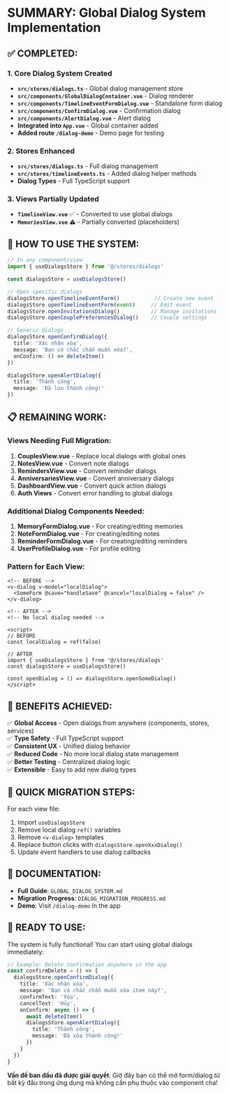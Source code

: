 # SUMMARY: Global Dialog System Implementation

## ✅ COMPLETED:

### 1. Core Dialog System Created
- **`src/stores/dialogs.ts`** - Global dialog management store
- **`src/components/GlobalDialogContainer.vue`** - Dialog renderer
- **`src/components/TimelineEventFormDialog.vue`** - Standalone form dialog
- **`src/components/ConfirmDialog.vue`** - Confirmation dialog
- **`src/components/AlertDialog.vue`** - Alert dialog
- **Integrated into `App.vue`** - Global container added
- **Added route `/dialog-demo`** - Demo page for testing

### 2. Stores Enhanced
- **`src/stores/dialogs.ts`** - Full dialog management
- **`src/stores/timelineEvents.ts`** - Added dialog helper methods
- **Dialog Types** - Full TypeScript support

### 3. Views Partially Updated
- **`TimelineView.vue`** ✅ - Converted to use global dialogs
- **`MemoriesView.vue`** ⚠️ - Partially converted (placeholders)

## 🚀 HOW TO USE THE SYSTEM:

```typescript
// In any component/view
import { useDialogsStore } from '@/stores/dialogs'

const dialogsStore = useDialogsStore()

// Open specific dialogs
dialogsStore.openTimelineEventForm()           // Create new event
dialogsStore.openTimelineEventForm(event)     // Edit event
dialogsStore.openInvitationsDialog()          // Manage invitations
dialogsStore.openCouplePreferencesDialog()    // Couple settings

// Generic dialogs
dialogsStore.openConfirmDialog({
  title: 'Xác nhận xóa',
  message: 'Bạn có chắc chắn muốn xóa?',
  onConfirm: () => deleteItem()
})

dialogsStore.openAlertDialog({
  title: 'Thành công',
  message: 'Đã lưu thành công!'
})
```

## 📋 REMAINING WORK:

### Views Needing Full Migration:
1. **CouplesView.vue** - Replace local dialogs with global ones
2. **NotesView.vue** - Convert note dialogs  
3. **RemindersView.vue** - Convert reminder dialogs
4. **AnniversariesView.vue** - Convert anniversary dialogs
5. **DashboardView.vue** - Convert quick action dialogs
6. **Auth Views** - Convert error handling to global dialogs

### Additional Dialog Components Needed:
1. **MemoryFormDialog.vue** - For creating/editing memories
2. **NoteFormDialog.vue** - For creating/editing notes  
3. **ReminderFormDialog.vue** - For creating/editing reminders
4. **UserProfileDialog.vue** - For profile editing

### Pattern for Each View:
```vue
<!-- BEFORE -->
<v-dialog v-model="localDialog">
  <SomeForm @save="handleSave" @cancel="localDialog = false" />
</v-dialog>

<!-- AFTER -->
<!-- No local dialog needed -->

<script>
// BEFORE
const localDialog = ref(false)

// AFTER  
import { useDialogsStore } from '@/stores/dialogs'
const dialogsStore = useDialogsStore()

const openDialog = () => dialogsStore.openSomeDialog()
</script>
```

## 🎯 BENEFITS ACHIEVED:

✅ **Global Access** - Open dialogs from anywhere (components, stores, services)  
✅ **Type Safety** - Full TypeScript support  
✅ **Consistent UX** - Unified dialog behavior  
✅ **Reduced Code** - No more local dialog state management  
✅ **Better Testing** - Centralized dialog logic  
✅ **Extensible** - Easy to add new dialog types  

## 🔧 QUICK MIGRATION STEPS:

For each view file:
1. Import `useDialogsStore`  
2. Remove local dialog `ref()` variables
3. Remove `<v-dialog>` templates
4. Replace button clicks with `dialogsStore.openXxxDialog()`
5. Update event handlers to use dialog callbacks

## 📝 DOCUMENTATION:

- **Full Guide**: `GLOBAL_DIALOG_SYSTEM.md`
- **Migration Progress**: `DIALOG_MIGRATION_PROGRESS.md`  
- **Demo**: Visit `/dialog-demo` in the app

## 🎉 READY TO USE:

The system is fully functional! You can start using global dialogs immediately:

```typescript
// Example: Delete confirmation anywhere in the app
const confirmDelete = () => {
  dialogsStore.openConfirmDialog({
    title: 'Xác nhận xóa',
    message: 'Bạn có chắc chắn muốn xóa item này?',
    confirmText: 'Xóa',
    cancelText: 'Hủy',
    onConfirm: async () => {
      await deleteItem()
      dialogsStore.openAlertDialog({
        title: 'Thành công',
        message: 'Đã xóa thành công!'
      })
    }
  })
}
```

**Vấn đề ban đầu đã được giải quyết**: Giờ đây bạn có thể mở form/dialog từ bất kỳ đâu trong ứng dụng mà không cần phụ thuộc vào component cha!
